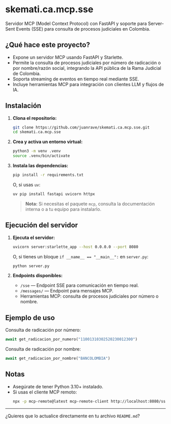 # skemati.ca.mcp.sse

Servidor MCP (Model Context Protocol) con FastAPI y soporte para Server-Sent Events (SSE) para consulta de procesos judiciales en Colombia.

## ¿Qué hace este proyecto?

- Expone un servidor MCP usando FastAPI y Starlette.
- Permite la consulta de procesos judiciales por número de radicación o por nombre/razón social, integrando la API pública de la Rama Judicial de Colombia.
- Soporta streaming de eventos en tiempo real mediante SSE.
- Incluye herramientas MCP para integración con clientes LLM y flujos de IA.

## Instalación

1. **Clona el repositorio:**
   ```sh
   git clone https://github.com/juanrave/skemati.ca.mcp.sse.git
   cd skemati.ca.mcp.sse
   ```

2. **Crea y activa un entorno virtual:**
   ```sh
   python3 -m venv .venv
   source .venv/bin/activate
   ```

3. **Instala las dependencias:**
   ```sh
   pip install -r requirements.txt
   ```
   O, si usas `uv`:
   ```sh
   uv pip install fastapi uvicorn httpx
   ```

   > **Nota:** Si necesitas el paquete `mcp`, consulta la documentación interna o a tu equipo para instalarlo.

## Ejecución del servidor

1. **Ejecuta el servidor:**
   ```sh
   uvicorn server:starlette_app --host 0.0.0.0 --port 8080
   ```
   O, si tienes un bloque `if __name__ == "__main__":` en `server.py`:
   ```sh
   python server.py
   ```

2. **Endpoints disponibles:**
   - `/sse` — Endpoint SSE para comunicación en tiempo real.
   - `/messages/` — Endpoint para mensajes MCP.
   - Herramientas MCP: consulta de procesos judiciales por número o nombre.

## Ejemplo de uso

Consulta de radicación por número:
```python
await get_radicacion_por_numero("11001310302520230012300")
```

Consulta de radicación por nombre:
```python
await get_radicacion_por_nombre("BANCOLOMBIA")
```

## Notas

- Asegúrate de tener Python 3.10+ instalado.
- Si usas el cliente MCP remoto:
  ```sh
  npx -p mcp-remote@latest mcp-remote-client http://localhost:8080/sse
  ```

---

¿Quieres que lo actualice directamente en tu archivo `README.md`?
